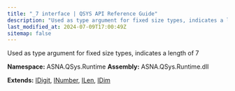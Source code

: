 ```yaml
---
title: "_7 interface | QSYS API Reference Guide"
description: "Used as type argument for fixed size types, indicates a length of 7  "
last_modified_at: 2024-07-09T17:00:49Z
sitemap: false
---
```


Used as type argument for fixed size types, indicates a length of 7 

**Namespace:** ASNA.QSys.Runtime
**Assembly:** ASNA.QSys.Runtime.dll

**Extends:** [IDigit](/reference/runtime/qsys-runtime/i-digit.html), [INumber](/reference/runtime/qsys-runtime/i-number.html), [ILen](/reference/runtime/qsys-runtime/i-len.html), [IDim](/reference/runtime/qsys-runtime/i-dim.html)
<br>
<br>
